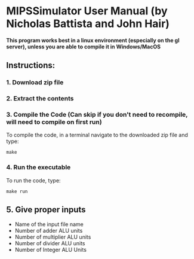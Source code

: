 # MIPSSimulator User Manual (by Nicholas Battista and John Hair)
**This program works best in a linux environment (especially on the gl server), unless you are able to compile it in Windows/MacOS**
## Instructions:
### 1. Download zip file
### 2. Extract the contents
### 3. Compile the Code (Can skip if you don't need to recompile, will need to compile on first run)
To compile the code, in a terminal navigate to the downloaded zip file and type:
```
make
```
### 4. Run the executable
To run the code, type: 
```
make run
```
## 5. Give proper inputs
- Name of the input file name
- Number of adder ALU units
- Number of multiplier ALU units
- Number of divider ALU units
- Number of Integer ALU Units
